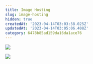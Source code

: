 ```yaml
---
title: Image Hosting
slug: image-hosting
hidden: true
createdAt: '2023-04-14T03:03:58.025Z'
updatedAt: '2023-04-14T03:05:06.408Z'
category: 6478b85ad159da16da1ace76
---
```

![](https://files.readme.io/f7bb90b-Adding-RevenueCat-to-your-app.png)

![](https://files.readme.io/563a29f-RevenueCat-for-existing-apps.png)